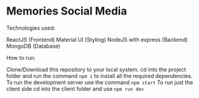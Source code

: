 ﻿# Memories Social Media


Technologies used:

ReactJS (Frontend)
Material UI (Styling)
NodeJS with express (Backend)
MongoDB (Database)


How to run:

Clone/Download this repository to your local system.
cd into the project folder and run the command `npm i` to install all the required dependencies.
To run the development server use the command `npm start`
To run just the client side cd into the client folder and use `npm run dev`
